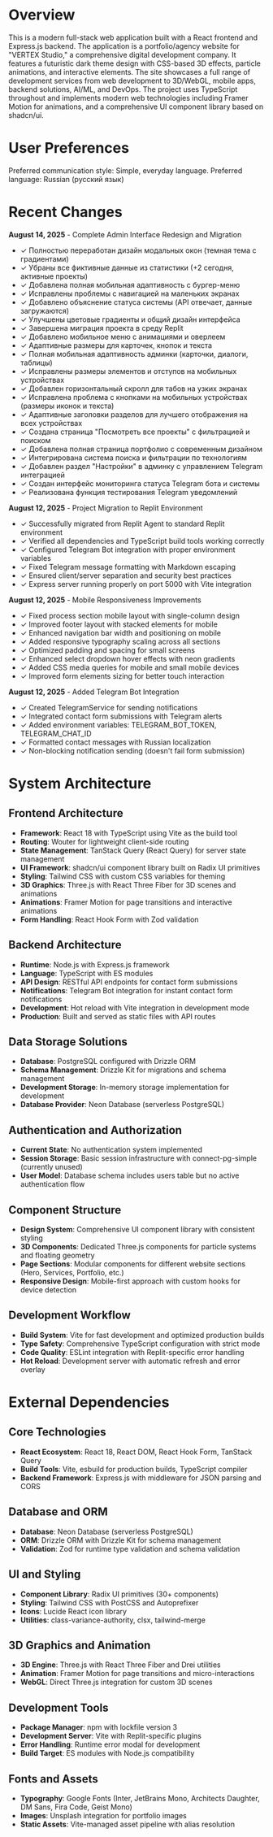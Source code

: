# Overview

This is a modern full-stack web application built with a React frontend and Express.js backend. The application is a portfolio/agency website for "VERTEX Studio," a comprehensive digital development company. It features a futuristic dark theme design with CSS-based 3D effects, particle animations, and interactive elements. The site showcases a full range of development services from web development to 3D/WebGL, mobile apps, backend solutions, AI/ML, and DevOps. The project uses TypeScript throughout and implements modern web technologies including Framer Motion for animations, and a comprehensive UI component library based on shadcn/ui.

# User Preferences

Preferred communication style: Simple, everyday language.
Preferred language: Russian (русский язык)

# Recent Changes

**August 14, 2025** - Complete Admin Interface Redesign and Migration
- ✓ Полностью переработан дизайн модальных окон (темная тема с градиентами)
- ✓ Убраны все фиктивные данные из статистики (+2 сегодня, активные проекты)
- ✓ Добавлена полная мобильная адаптивность с бургер-меню
- ✓ Исправлены проблемы с навигацией на маленьких экранах
- ✓ Добавлено объяснение статуса системы (API отвечает, данные загружаются)
- ✓ Улучшены цветовые градиенты и общий дизайн интерфейса
- ✓ Завершена миграция проекта в среду Replit
- ✓ Добавлено мобильное меню с анимациями и оверлеем
- ✓ Адаптивные размеры для карточек, кнопок и текста
- ✓ Полная мобильная адаптивность админки (карточки, диалоги, таблицы)
- ✓ Исправлены размеры элементов и отступов на мобильных устройствах
- ✓ Добавлен горизонтальный скролл для табов на узких экранах
- ✓ Исправлена проблема с кнопками на мобильных устройствах (размеры иконок и текста)
- ✓ Адаптивные заголовки разделов для лучшего отображения на всех устройствах
- ✓ Создана страница "Посмотреть все проекты" с фильтрацией и поиском
- ✓ Добавлена полная страница портфолио с современным дизайном
- ✓ Интегрирована система поиска и фильтрации по технологиям
- ✓ Добавлен раздел "Настройки" в админку с управлением Telegram интеграцией
- ✓ Создан интерфейс мониторинга статуса Telegram бота и системы
- ✓ Реализована функция тестирования Telegram уведомлений

**August 12, 2025** - Project Migration to Replit Environment
- ✓ Successfully migrated from Replit Agent to standard Replit environment
- ✓ Verified all dependencies and TypeScript build tools working correctly
- ✓ Configured Telegram Bot integration with proper environment variables
- ✓ Fixed Telegram message formatting with Markdown escaping
- ✓ Ensured client/server separation and security best practices
- ✓ Express server running properly on port 5000 with Vite integration

**August 12, 2025** - Mobile Responsiveness Improvements
- ✓ Fixed process section mobile layout with single-column design
- ✓ Improved footer layout with stacked elements for mobile
- ✓ Enhanced navigation bar width and positioning on mobile
- ✓ Added responsive typography scaling across all sections
- ✓ Optimized padding and spacing for small screens
- ✓ Enhanced select dropdown hover effects with neon gradients
- ✓ Added CSS media queries for mobile and small mobile devices
- ✓ Improved form elements sizing for better touch interaction

**August 12, 2025** - Added Telegram Bot Integration
- ✓ Created TelegramService for sending notifications
- ✓ Integrated contact form submissions with Telegram alerts
- ✓ Added environment variables: TELEGRAM_BOT_TOKEN, TELEGRAM_CHAT_ID
- ✓ Formatted contact messages with Russian localization
- ✓ Non-blocking notification sending (doesn't fail form submission)

# System Architecture

## Frontend Architecture
- **Framework**: React 18 with TypeScript using Vite as the build tool
- **Routing**: Wouter for lightweight client-side routing
- **State Management**: TanStack Query (React Query) for server state management
- **UI Framework**: shadcn/ui component library built on Radix UI primitives
- **Styling**: Tailwind CSS with custom CSS variables for theming
- **3D Graphics**: Three.js with React Three Fiber for 3D scenes and animations
- **Animations**: Framer Motion for page transitions and interactive animations
- **Form Handling**: React Hook Form with Zod validation

## Backend Architecture
- **Runtime**: Node.js with Express.js framework
- **Language**: TypeScript with ES modules
- **API Design**: RESTful API endpoints for contact form submissions
- **Notifications**: Telegram Bot integration for instant contact form notifications
- **Development**: Hot reload with Vite integration in development mode
- **Production**: Built and served as static files with API routes

## Data Storage Solutions
- **Database**: PostgreSQL configured with Drizzle ORM
- **Schema Management**: Drizzle Kit for migrations and schema management
- **Development Storage**: In-memory storage implementation for development
- **Database Provider**: Neon Database (serverless PostgreSQL)

## Authentication and Authorization
- **Current State**: No authentication system implemented
- **Session Storage**: Basic session infrastructure with connect-pg-simple (currently unused)
- **User Model**: Database schema includes users table but no active authentication flow

## Component Structure
- **Design System**: Comprehensive UI component library with consistent styling
- **3D Components**: Dedicated Three.js components for particle systems and floating geometry
- **Page Sections**: Modular components for different website sections (Hero, Services, Portfolio, etc.)
- **Responsive Design**: Mobile-first approach with custom hooks for device detection

## Development Workflow
- **Build System**: Vite for fast development and optimized production builds
- **Type Safety**: Comprehensive TypeScript configuration with strict mode
- **Code Quality**: ESLint integration with Replit-specific error handling
- **Hot Reload**: Development server with automatic refresh and error overlay

# External Dependencies

## Core Technologies
- **React Ecosystem**: React 18, React DOM, React Hook Form, TanStack Query
- **Build Tools**: Vite, esbuild for production builds, TypeScript compiler
- **Backend Framework**: Express.js with middleware for JSON parsing and CORS

## Database and ORM
- **Database**: Neon Database (serverless PostgreSQL)
- **ORM**: Drizzle ORM with Drizzle Kit for schema management
- **Validation**: Zod for runtime type validation and schema validation

## UI and Styling
- **Component Library**: Radix UI primitives (30+ components)
- **Styling**: Tailwind CSS with PostCSS and Autoprefixer
- **Icons**: Lucide React icon library
- **Utilities**: class-variance-authority, clsx, tailwind-merge

## 3D Graphics and Animation
- **3D Engine**: Three.js with React Three Fiber and Drei utilities
- **Animation**: Framer Motion for page transitions and micro-interactions
- **WebGL**: Direct Three.js integration for custom 3D scenes

## Development Tools
- **Package Manager**: npm with lockfile version 3
- **Development Server**: Vite with Replit-specific plugins
- **Error Handling**: Runtime error modal for development
- **Build Target**: ES modules with Node.js compatibility

## Fonts and Assets
- **Typography**: Google Fonts (Inter, JetBrains Mono, Architects Daughter, DM Sans, Fira Code, Geist Mono)
- **Images**: Unsplash integration for portfolio images
- **Static Assets**: Vite-managed asset pipeline with alias resolution